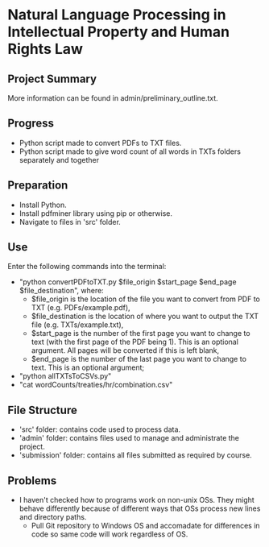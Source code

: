 # Natural Language Processing in Intellectual Property and Human Rights Law
## Project Summary
More information can be found in admin/preliminary_outline.txt.

## Progress
* Python script made to convert PDFs to TXT files.
* Python script made to give word count of all words in TXTs folders separately and together

## Preparation
* Install Python.
* Install pdfminer library using pip or otherwise.
* Navigate to files in 'src' folder.

## Use
Enter the following commands into the terminal:
* "python convertPDFtoTXT.py $file_origin $start_page $end_page $file_destination", where:
  * $file_origin is the location of the file you want to convert from PDF to TXT (e.g. PDFs/example.pdf),
  * $file_destination is the location of where you want to output the TXT file (e.g. TXTs/example.txt),
  * $start_page is the number of the first page you want to change to text (with the first page of the PDF being 1). This is an optional argument. All pages will be converted if this is left blank,
  * $end_page is the number of the last page you want to change to text. This is an optional argument;
* "python allTXTsToCSVs.py"
* "cat wordCounts/treaties/hr/combination.csv"

## File Structure
* 'src' folder: contains code used to process data.
* 'admin' folder: contains files used to manage and administrate the project.
* 'submission' folder: contains all files submitted as required by course.

## Problems
* I haven't checked how to programs work on non-unix OSs. They might behave differently because of different ways that OSs process new lines and directory paths.
  * Pull Git repository to Windows OS and accomadate for differences in code so same code will work regardless of OS.
